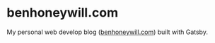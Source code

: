 # benhoneywill.com

My personal web develop blog ([benhoneywill.com](https://benhoneywill.com)) built with Gatsby.